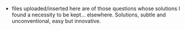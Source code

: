 - files uploaded/inserted here are of those questions whose solutions I found a necessity to be kept... elsewhere. Solutions, subtle and unconventional, easy but innovative.

